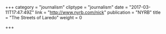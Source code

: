 +++
category = "journalism"
cliptype = "journalism"
date = "2017-03-11T17:47:49Z"
link = "http://www.nyrb.com/nick"
publication = "NYRB"
title = "The Streets of Laredo"
weight = 0

+++
